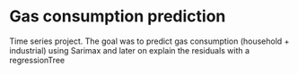 # Gas consumption prediction
Time series project. The goal was to predict gas consumption (household + industrial) using Sarimax and later on explain the residuals with a regressionTree
